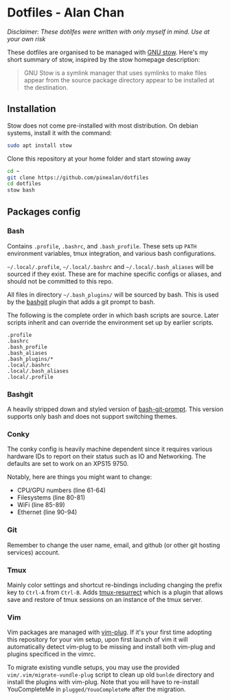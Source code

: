 # Dotfiles - Alan Chan
_Disclaimer: These dotilfes were written with only myself in mind. Use at your
own risk_

These dotfiles are organised to be managed with [GNU
stow](https://www.gnu.org/software/stow/manual/stow.html). Here's my short
summary of stow, inspired by the stow homepage description:

> GNU Stow is a symlink manager that uses symlinks to make files appear from the
> source package directory appear to be installed at the destination.


## Installation
Stow does not come pre-installed with most distribution. On debian systems,
install it with the command:
```bash
sudo apt install stow
```

Clone this repository at your home folder and start stowing away
```bash
cd ~
git clone https://github.com/pinealan/dotfiles
cd dotfiles
stow bash
```


## Packages config
### Bash
Contains `.profile`, `.bashrc`, and `.bash_profile`. These sets up `PATH`
environment variables, tmux integration, and various bash configurations.

`~/.local/.profile`, `~/.local/.bashrc` and `~/.local/.bash_aliases` will be
sourced if they exist. These are for machine specific configs or aliases, and
should not be committed to this repo.

All files in directory `~/.bash_plugins/` will be sourced by bash. This is used
by the [bashgit](#bashgit) plugin that adds a git prompt to bash.

The following is the complete order in which bash scripts are source. Later
scripts inherit and can override the environment set up by earlier scripts.

    .profile
    .bashrc
    .bash_profile
    .bash_aliases
    .bash_plugins/*
    .local/.bashrc
    .local/.bash_aliases
    .local/.profile


### Bashgit
A heavily stripped down and styled version of
[bash-git-prompt](https://github.com/magicmonty/bash-git-prompt). This version
supports only bash and does not support switching themes.


### Conky
The conky config is heavily machine dependent since it requires various hardware
IDs to report on their status such as IO and Networking. The defaults are set to
work on an XPS15 9750.

Notably, here are things you might want to change:
- CPU/GPU numbers   (line 61-64)
- Filesystems       (line 80-81)
- WiFi              (line 85-89)
- Ethernet          (line 90-94)


### Git
Remember to change the user name, email, and github (or other git hosting
services) account.


### Tmux
Mainly color settings and shortcut re-bindings including changing the prefix key
to `Ctrl-A` from `Ctrl-B`. Adds
[tmux-resurrect](https://github.com/tmux-plugins/tmux-resurrect) which is a
plugin that allows save and restore of tmux sessions on an instance of the tmux
server.


### Vim
Vim packages are managed with [vim-plug](https://github.com/junegunn/vim-plug).
If it's your first time adopting this repository for your vim setup, upon first
launch of vim it will automatically detect vim-plug to be missing and install
both vim-plug and plugins specificed in the vimrc.

To migrate existing vundle setups, you may use the provided 
`vim/.vim/migrate-vundle-plug` script to clean up old `bunlde` directory and
install the plugins with vim-plug. Note that you will have to re-install
YouCompleteMe in `plugged/YouoCompleteMe` after the migration.

